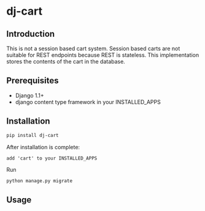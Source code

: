 # dj-cart

## Introduction

This is not a session based cart system. Session based carts are not suitable for REST endpoints because REST is stateless. This implementation stores the contents of the cart in the database.

## Prerequisites

- Django 1.1+
- django content type framework in your INSTALLED_APPS


## Installation

```bash
pip install dj-cart
```

After installation is complete:

    add 'cart' to your INSTALLED_APPS 
    
 Run
 
 ```bash
 python manage.py migrate
 ```

## Usage
